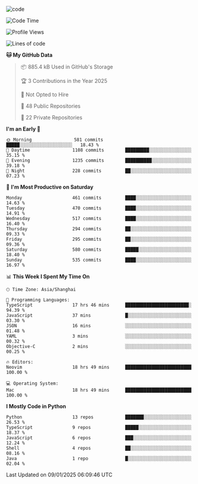 
<!--
**liuyaanng/liuyaanng** is a ✨ _special_ ✨ repository because its `README.md` (this file) appears on your GitHub profile.

Here are some ideas to get you started:

- 🔭 I’m currently working on ...
- 🌱 I’m currently learning ...
- 👯 I’m looking to collaborate on ...
- 🤔 I’m looking for help with ...
- 💬 Ask me about ...
- 📫 How to reach me: ...
- 😄 Pronouns: ...
- ⚡ Fun fact: ...
-->


![code](https://cdn.jsdelivr.net/gh/liuyaanng/liuyaanng@1.0/code.gif) 

<!--START_SECTION:waka-->
![Code Time](http://img.shields.io/badge/Code%20Time-1%2C121%20hrs%2042%20mins-blue)

![Profile Views](http://img.shields.io/badge/Profile%20Views-0-blue)

![Lines of code](https://img.shields.io/badge/From%20Hello%20World%20I%27ve%20Written-14.9%20million%20lines%20of%20code-blue)

**🐱 My GitHub Data** 

> 📦 885.4 kB Used in GitHub's Storage 
 > 
> 🏆 3 Contributions in the Year 2025
 > 
> 🚫 Not Opted to Hire
 > 
> 📜 48 Public Repositories 
 > 
> 🔑 22 Private Repositories 
 > 
**I'm an Early 🐤** 

```text
🌞 Morning                581 commits         █████░░░░░░░░░░░░░░░░░░░░   18.43 % 
🌆 Daytime                1108 commits        █████████░░░░░░░░░░░░░░░░   35.15 % 
🌃 Evening                1235 commits        ██████████░░░░░░░░░░░░░░░   39.18 % 
🌙 Night                  228 commits         ██░░░░░░░░░░░░░░░░░░░░░░░   07.23 % 
```
📅 **I'm Most Productive on Saturday** 

```text
Monday                   461 commits         ████░░░░░░░░░░░░░░░░░░░░░   14.63 % 
Tuesday                  470 commits         ████░░░░░░░░░░░░░░░░░░░░░   14.91 % 
Wednesday                517 commits         ████░░░░░░░░░░░░░░░░░░░░░   16.40 % 
Thursday                 294 commits         ██░░░░░░░░░░░░░░░░░░░░░░░   09.33 % 
Friday                   295 commits         ██░░░░░░░░░░░░░░░░░░░░░░░   09.36 % 
Saturday                 580 commits         █████░░░░░░░░░░░░░░░░░░░░   18.40 % 
Sunday                   535 commits         ████░░░░░░░░░░░░░░░░░░░░░   16.97 % 
```


📊 **This Week I Spent My Time On** 

```text
🕑︎ Time Zone: Asia/Shanghai

💬 Programming Languages: 
TypeScript               17 hrs 46 mins      ████████████████████████░   94.39 % 
JavaScript               37 mins             █░░░░░░░░░░░░░░░░░░░░░░░░   03.30 % 
JSON                     16 mins             ░░░░░░░░░░░░░░░░░░░░░░░░░   01.48 % 
YAML                     3 mins              ░░░░░░░░░░░░░░░░░░░░░░░░░   00.32 % 
Objective-C              2 mins              ░░░░░░░░░░░░░░░░░░░░░░░░░   00.25 % 

🔥 Editors: 
Neovim                   18 hrs 49 mins      █████████████████████████   100.00 % 

💻 Operating System: 
Mac                      18 hrs 49 mins      █████████████████████████   100.00 % 
```

**I Mostly Code in Python** 

```text
Python                   13 repos            ███████░░░░░░░░░░░░░░░░░░   26.53 % 
TypeScript               9 repos             █████░░░░░░░░░░░░░░░░░░░░   18.37 % 
JavaScript               6 repos             ███░░░░░░░░░░░░░░░░░░░░░░   12.24 % 
Shell                    4 repos             ██░░░░░░░░░░░░░░░░░░░░░░░   08.16 % 
Java                     1 repo              █░░░░░░░░░░░░░░░░░░░░░░░░   02.04 % 
```




 Last Updated on 09/01/2025 06:09:46 UTC
<!--END_SECTION:waka-->
